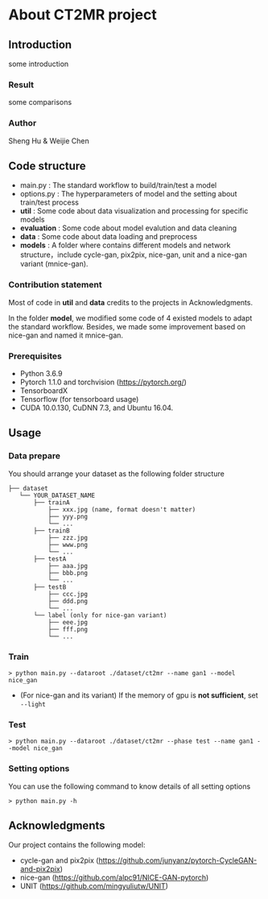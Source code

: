 # About CT2MR project
## Introduction
some introduction
### Result
some comparisons
### Author
Sheng Hu & Weijie Chen

## Code structure
* main.py :  The standard workflow to build/train/test a model
* options.py : The hyperparameters of model and the setting about train/test process
* **util** : Some code about data visualization and  processing  for specific models
* **evaluation** : Some code about model evalution and data cleaning
* **data** : Some code about data loading and preprocess
* **models** : A folder where contains different models and network structure，include cycle-gan, pix2pix, nice-gan, unit and a nice-gan variant (mnice-gan).

### Contribution statement
Most of code in **util** and **data** credits to the projects in Acknowledgments.

In the folder **model**, we modified some code of 4 existed models to adapt the standard workflow. Besides, we made some improvement based on nice-gan and named it mnice-gan.


### Prerequisites
* Python 3.6.9
* Pytorch 1.1.0 and torchvision (https://pytorch.org/)
* TensorboardX
* Tensorflow (for tensorboard usage)
* CUDA 10.0.130, CuDNN 7.3, and Ubuntu 16.04.

## Usage
### Data prepare
You should arrange your dataset as the following folder structure
```
├── dataset
   └── YOUR_DATASET_NAME
       ├── trainA
           ├── xxx.jpg (name, format doesn't matter)
           ├── yyy.png
           └── ...
       ├── trainB
           ├── zzz.jpg
           ├── www.png
           └── ...
       ├── testA
           ├── aaa.jpg
           ├── bbb.png
           └── ...
       ├── testB
           ├── ccc.jpg
           ├── ddd.png
           └── ...
       └── label (only for nice-gan variant)
           ├── eee.jpg
           ├── fff.png
           └── ...
```

### Train
```
> python main.py --dataroot ./dataset/ct2mr --name gan1 --model nice_gan
```
* (For nice-gan and its variant) If the memory of gpu is **not sufficient**, set `--light`

### Test
```
> python main.py --dataroot ./dataset/ct2mr --phase test --name gan1 --model nice_gan
```
### Setting options
You can use the following command to know details of all setting options
```
> python main.py -h
```

## Acknowledgments
Our project contains the following model:
* cycle-gan and pix2pix (https://github.com/junyanz/pytorch-CycleGAN-and-pix2pix)
* nice-gan (https://github.com/alpc91/NICE-GAN-pytorch)
* UNIT (https://github.com/mingyuliutw/UNIT)
